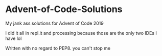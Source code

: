 # Advent-of-Code-Solutions
My jank ass solutions for Advent of Code 2019

I did it all in repl.it and processing because those are the only two IDEs I have lol

Written with no regard to PEP8. you can't stop me
